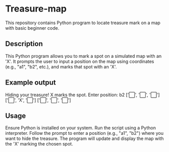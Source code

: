 # Treasure-map
This repository contains Python program to locate treasure mark on a map with basic beginner code.
## Description
This Python program allows you to mark a spot on a simulated map with an 'X'. It prompts the user to input a position on the map using coordinates (e.g., "a1", "b2", etc.), and marks that spot with an 'X'.
## Example output
Hiding your treasure! X marks the spot.
Enter position: b2
['⬜️', '️⬜️', '️⬜️']
['⬜️', 'X', '️⬜️']
['⬜️️', '⬜️️', '⬜️️']
## Usage
Ensure Python is installed on your system.
Run the script using a Python interpreter.
Follow the prompt to enter a position (e.g., "a1", "b2") where you want to hide the treasure.
The program will update and display the map with the 'X' marking the chosen spot.

